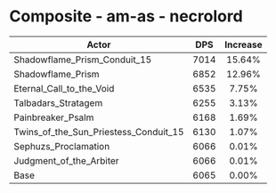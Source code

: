 # Composite - am-as - necrolord
| Actor | DPS | Increase |
|---|:---:|:---:|
|Shadowflame_Prism_Conduit_15|7014|15.64%|
|Shadowflame_Prism|6852|12.96%|
|Eternal_Call_to_the_Void|6535|7.75%|
|Talbadars_Stratagem|6255|3.13%|
|Painbreaker_Psalm|6168|1.69%|
|Twins_of_the_Sun_Priestess_Conduit_15|6130|1.07%|
|Sephuzs_Proclamation|6066|0.01%|
|Judgment_of_the_Arbiter|6066|0.01%|
|Base|6065|0.00%|
